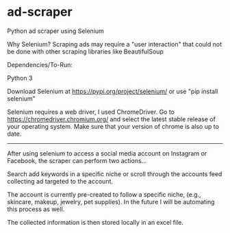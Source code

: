 # ad-scraper
Python ad scraper using Selenium

Why Selenium? Scraping ads may require a "user interaction" that could not be done with other scraping libraries like BeautifulSoup

Dependencies/To-Run:

Python 3

Download Selenium at https://pypi.org/project/selenium/ or use "pip install selenium"

Selenium requires a web driver, I used ChromeDriver. Go to  https://chromedriver.chromium.org/ and select the latest stable release of your operating system. Make sure that your version of chrome is also up to date.

---------------------------------

After using selenium to access a social media account on Instagram or Facebook, the scraper can perform two actions…

Search add keywords in a specific niche or scroll through the accounts feed collecting ad targeted to the account.

The account is currently pre-created to follow a specific niche, (e.g., skincare, makeup, jewelry, pet supplies). In the future I will be automating this process as well.

The collected information is then stored locally in an excel file.





